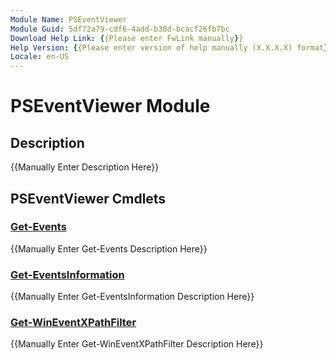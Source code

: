```yaml
---
Module Name: PSEventViewer
Module Guid: 5df72a79-cdf6-4add-b38d-bcacf26fb7bc
Download Help Link: {{Please enter FwLink manually}}
Help Version: {{Please enter version of help manually (X.X.X.X) format}}
Locale: en-US
---
```


# PSEventViewer Module
## Description
{{Manually Enter Description Here}}

## PSEventViewer Cmdlets
### [Get-Events](Get-Events.md)
{{Manually Enter Get-Events Description Here}}

### [Get-EventsInformation](Get-EventsInformation.md)
{{Manually Enter Get-EventsInformation Description Here}}

### [Get-WinEventXPathFilter](Get-WinEventXPathFilter.md)
{{Manually Enter Get-WinEventXPathFilter Description Here}}

